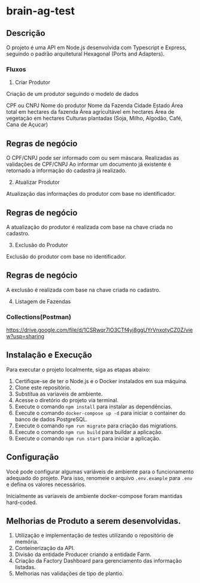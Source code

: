 # brain-ag-test

## Descrição

O projeto é uma API em Node.js desenvolvida com Typescript e Express, seguindo o padrão arquitetural Hexagonal (Ports and Adapters).

### Fluxos
1. Criar Produtor

Criação de um produtor seguindo o modelo de dados

CPF ou CNPJ
Nome do produtor
Nome da Fazenda
Cidade
Estado
Área total em hectares da fazenda
Área agricultável em hectares
Área de vegetação em hectares
Culturas plantadas (Soja, Milho, Algodão, Café, Cana de Açucar)

## Regras de negócio
O CPF/CNPJ pode ser informado com ou sem máscara.
Realizadas as validações de CPF/CNPJ
Ao informar um documento já existente é retornado a informação do cadastra já realizado.

2. Atualizar Produtor

Atualização das informações do produtor com base no identificador.

## Regras de negócio
A atualização do produtor é realizada com base na chave criada no cadastro.

3. Exclusão do Produtor

Exclusão do produtor com base no identificador.

## Regras de negócio
A exclusão é realizada com base na chave criada no cadastro.

4. Listagem de Fazendas

### Collections(Postman)

https://drive.google.com/file/d/1CSRwqr7lO3CTf4yj8ggUYrVnxotyCZ0Z/view?usp=sharing

## Instalação e Execução

Para executar o projeto localmente, siga as etapas abaixo:

1. Certifique-se de ter o Node.js e o Docker instalados em sua máquina.
2. Clone este repositório.
3. Substitua as variaveis de ambiente.
4. Acesse o diretório do projeto via terminal.
5. Execute o comando `npm install` para instalar as dependências.
6. Execute o comando `docker-compose up -d` para iniciar o container do banco de dados PostgreSQL.
7. Execute o comando `npm run migrate` para criação das migrations.
8. Execute o comando `npm run build` para buildar a aplicação.
9. Execute o comando `npm run start` para iniciar a aplicação.

## Configuração

Você pode configurar algumas variáveis de ambiente para o funcionamento adequado do projeto. Para isso, renomeie o arquivo `.env.example` para `.env` e defina os valores necessários.

Inicialmente as variaveis de ambiente docker-compose foram mantidas hard-coded.

## Melhorias de Produto a serem desenvolvidas.

1. Utilização e implementação de testes utilizando o repositório de memória.
2. Conteinerização da API.
3. Divisão da entidade Producer criando a entidade Farm.
4. Criação da Factory Dashboard para gerenciamento das informação listadas.
5. Melhorias nas validações de tipo de plantio.

